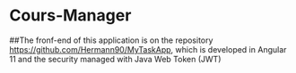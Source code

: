 # Cours-Manager
##The fronf-end of this application is on the repository https://github.com/Hermann90/MyTaskApp, which is developed in Angular 11 and the security managed with Java Web Token (JWT)

